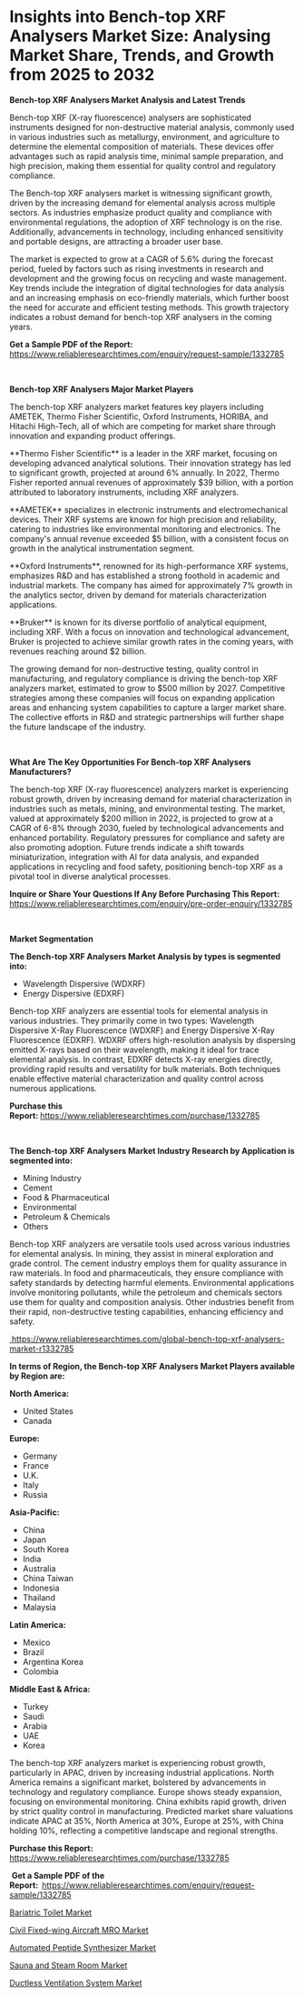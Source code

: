 <p><h1>Insights into Bench-top XRF Analysers Market Size: Analysing Market Share, Trends, and Growth from 2025 to 2032</h1></p><p><strong>Bench-top XRF Analysers Market Analysis and Latest Trends</strong></p>
<p><p>Bench-top XRF (X-ray fluorescence) analysers are sophisticated instruments designed for non-destructive material analysis, commonly used in various industries such as metallurgy, environment, and agriculture to determine the elemental composition of materials. These devices offer advantages such as rapid analysis time, minimal sample preparation, and high precision, making them essential for quality control and regulatory compliance.</p><p>The Bench-top XRF analysers market is witnessing significant growth, driven by the increasing demand for elemental analysis across multiple sectors. As industries emphasize product quality and compliance with environmental regulations, the adoption of XRF technology is on the rise. Additionally, advancements in technology, including enhanced sensitivity and portable designs, are attracting a broader user base. </p><p>The market is expected to grow at a CAGR of 5.6% during the forecast period, fueled by factors such as rising investments in research and development and the growing focus on recycling and waste management. Key trends include the integration of digital technologies for data analysis and an increasing emphasis on eco-friendly materials, which further boost the need for accurate and efficient testing methods. This growth trajectory indicates a robust demand for bench-top XRF analysers in the coming years.</p></p>
<p><strong>Get a Sample PDF of the Report:&nbsp;</strong> <a href="https://www.reliableresearchtimes.com/enquiry/request-sample/1332785?utm_campaign=3070&utm_medium=2&utm_source=Github&utm_content=ia&utm_term=24032025&utm_id=bench-top-xrf-analysers">https://www.reliableresearchtimes.com/enquiry/request-sample/1332785</a></p>
<p>&nbsp;</p>
<p><strong>Bench-top XRF Analysers Major Market Players</strong></p>
<p><p>The bench-top XRF analyzers market features key players including AMETEK, Thermo Fisher Scientific, Oxford Instruments, HORIBA, and Hitachi High-Tech, all of which are competing for market share through innovation and expanding product offerings.</p><p>**Thermo Fisher Scientific** is a leader in the XRF market, focusing on developing advanced analytical solutions. Their innovation strategy has led to significant growth, projected at around 6% annually. In 2022, Thermo Fisher reported annual revenues of approximately $39 billion, with a portion attributed to laboratory instruments, including XRF analyzers.</p><p>**AMETEK** specializes in electronic instruments and electromechanical devices. Their XRF systems are known for high precision and reliability, catering to industries like environmental monitoring and electronics. The company's annual revenue exceeded $5 billion, with a consistent focus on growth in the analytical instrumentation segment.</p><p>**Oxford Instruments**, renowned for its high-performance XRF systems, emphasizes R&D and has established a strong foothold in academic and industrial markets. The company has aimed for approximately 7% growth in the analytics sector, driven by demand for materials characterization applications.</p><p>**Bruker** is known for its diverse portfolio of analytical equipment, including XRF. With a focus on innovation and technological advancement, Bruker is projected to achieve similar growth rates in the coming years, with revenues reaching around $2 billion.</p><p>The growing demand for non-destructive testing, quality control in manufacturing, and regulatory compliance is driving the bench-top XRF analyzers market, estimated to grow to $500 million by 2027. Competitive strategies among these companies will focus on expanding application areas and enhancing system capabilities to capture a larger market share. The collective efforts in R&D and strategic partnerships will further shape the future landscape of the industry.</p></p>
<p>&nbsp;</p>
<p><strong>What Are The Key Opportunities For Bench-top XRF Analysers Manufacturers?</strong></p>
<p><p>The bench-top XRF (X-ray fluorescence) analyzers market is experiencing robust growth, driven by increasing demand for material characterization in industries such as metals, mining, and environmental testing. The market, valued at approximately $200 million in 2022, is projected to grow at a CAGR of 6-8% through 2030, fueled by technological advancements and enhanced portability. Regulatory pressures for compliance and safety are also promoting adoption. Future trends indicate a shift towards miniaturization, integration with AI for data analysis, and expanded applications in recycling and food safety, positioning bench-top XRF as a pivotal tool in diverse analytical processes.</p></p>
<p><strong>Inquire or Share Your Questions If Any Before Purchasing This Report:</strong> <a href="https://www.reliableresearchtimes.com/enquiry/pre-order-enquiry/1332785?utm_campaign=3070&utm_medium=2&utm_source=Github&utm_content=ia&utm_term=24032025&utm_id=bench-top-xrf-analysers">https://www.reliableresearchtimes.com/enquiry/pre-order-enquiry/1332785</a></p>
<p>&nbsp;</p>
<p><strong>Market Segmentation</strong></p>
<p><strong>The Bench-top XRF Analysers Market Analysis by types is segmented into:</strong></p>
<p><ul><li>Wavelength Dispersive (WDXRF)</li><li>Energy Dispersive (EDXRF)</li></ul></p>
<p><p>Bench-top XRF analyzers are essential tools for elemental analysis in various industries. They primarily come in two types: Wavelength Dispersive X-Ray Fluorescence (WDXRF) and Energy Dispersive X-Ray Fluorescence (EDXRF). WDXRF offers high-resolution analysis by dispersing emitted X-rays based on their wavelength, making it ideal for trace elemental analysis. In contrast, EDXRF detects X-ray energies directly, providing rapid results and versatility for bulk materials. Both techniques enable effective material characterization and quality control across numerous applications.</p></p>
<p><strong>Purchase this Report:&nbsp;</strong><a href="https://www.reliableresearchtimes.com/purchase/1332785?utm_campaign=3070&utm_medium=2&utm_source=Github&utm_content=ia&utm_term=24032025&utm_id=bench-top-xrf-analysers">https://www.reliableresearchtimes.com/purchase/1332785</a></p>
<p>&nbsp;</p>
<p><strong>The Bench-top XRF Analysers Market Industry Research by Application is segmented into:</strong></p>
<p><ul><li>Mining Industry</li><li>Cement</li><li>Food & Pharmaceutical</li><li>Environmental</li><li>Petroleum & Chemicals</li><li>Others</li></ul></p>
<p><p>Bench-top XRF analyzers are versatile tools used across various industries for elemental analysis. In mining, they assist in mineral exploration and grade control. The cement industry employs them for quality assurance in raw materials. In food and pharmaceuticals, they ensure compliance with safety standards by detecting harmful elements. Environmental applications involve monitoring pollutants, while the petroleum and chemicals sectors use them for quality and composition analysis. Other industries benefit from their rapid, non-destructive testing capabilities, enhancing efficiency and safety.</p></p>
<p><a href="https://www.reliableresearchtimes.com/global-bench-top-xrf-analysers-market-r1332785?utm_campaign=3070&utm_medium=2&utm_source=Github&utm_content=ia&utm_term=24032025&utm_id=bench-top-xrf-analysers">&nbsp;https://www.reliableresearchtimes.com/global-bench-top-xrf-analysers-market-r1332785</a></p>
<p><strong>In terms of Region, the Bench-top XRF Analysers Market Players available by Region are:</strong></p>
<p>
    <p> <strong> North America: </strong>
        <ul>
            <li>United States</li>
            <li>Canada</li>
        </ul>
        </p> 
    <p> <strong> Europe: </strong>
        <ul>
            <li>Germany</li>
            <li>France</li>
            <li>U.K.</li>
            <li>Italy</li>
            <li>Russia</li>
        </ul>
        </p> 
    <p> <strong> Asia-Pacific: </strong>
        <ul>
            <li>China</li>
            <li>Japan</li>
            <li>South Korea</li>
            <li>India</li>
            <li>Australia</li>
            <li>China Taiwan</li>
            <li>Indonesia</li>
            <li>Thailand</li>
            <li>Malaysia</li>
        </ul>
        </p> 
    <p> <strong> Latin America: </strong>
        <ul>
            <li>Mexico</li>
            <li>Brazil</li>
            <li>Argentina Korea</li>
            <li>Colombia</li>
        </ul>
        </p> 
    <p> <strong> Middle East & Africa: </strong>
        <ul>
            <li>Turkey</li>
            <li>Saudi</li>
            <li>Arabia</li>
            <li>UAE</li>
            <li>Korea</li>
        </ul>
    </p>
    </p>
<p><p>The bench-top XRF analyzers market is experiencing robust growth, particularly in APAC, driven by increasing industrial applications. North America remains a significant market, bolstered by advancements in technology and regulatory compliance. Europe shows steady expansion, focusing on environmental monitoring. China exhibits rapid growth, driven by strict quality control in manufacturing. Predicted market share valuations indicate APAC at 35%, North America at 30%, Europe at 25%, with China holding 10%, reflecting a competitive landscape and regional strengths.</p></p>
<p><strong>Purchase this Report: </strong><a href="https://www.reliableresearchtimes.com/purchase/1332785?utm_campaign=3070&utm_medium=2&utm_source=Github&utm_content=ia&utm_term=24032025&utm_id=bench-top-xrf-analysers">https://www.reliableresearchtimes.com/purchase/1332785</a></p>
<p>&nbsp;<strong>Get a Sample PDF of the Report:&nbsp;&nbsp;</strong><a href="https://www.reliableresearchtimes.com/enquiry/request-sample/1332785?utm_campaign=3070&utm_medium=2&utm_source=Github&utm_content=ia&utm_term=24032025&utm_id=bench-top-xrf-analysers">https://www.reliableresearchtimes.com/enquiry/request-sample/1332785</a></p>
<p><strong></strong></p>
<p><p><a href="https://www.linkedin.com/pulse/bariatric-toilet-market-analysis-size-share-trends-forecast-2025-kk7fe?utm_campaign=3070&utm_medium=2&utm_source=Github&utm_content=ia&utm_term=24032025&utm_id=bench-top-xrf-analysers">Bariatric Toilet Market</a></p><p><a href="https://github.com/ivvrgibi/Market-Research-Report-List-1/blob/main/civil-fixed-wing-aircraft-mro-market.md?utm_campaign=3070&utm_medium=2&utm_source=Github&utm_content=ia&utm_term=24032025&utm_id=bench-top-xrf-analysers">Civil Fixed-wing Aircraft MRO Market</a></p><p><a href="https://www.linkedin.com/pulse/significant-growth-anticipated-automated-peptide-synthesizer-zz7le?utm_campaign=3070&utm_medium=2&utm_source=Github&utm_content=ia&utm_term=24032025&utm_id=bench-top-xrf-analysers">Automated Peptide Synthesizer Market</a></p><p><a href="https://www.linkedin.com/pulse/sauna-steam-room-market-size-revenue-growth-projected-125-cagr-pm5te?utm_campaign=3070&utm_medium=2&utm_source=Github&utm_content=ia&utm_term=24032025&utm_id=bench-top-xrf-analysers">Sauna and Steam Room Market</a></p><p><a href="https://www.linkedin.com/pulse/ductless-ventilation-system-market-valuation-forecast-2025-2032-jhdee?utm_campaign=3070&utm_medium=2&utm_source=Github&utm_content=ia&utm_term=24032025&utm_id=bench-top-xrf-analysers">Ductless Ventilation System Market</a></p></p>